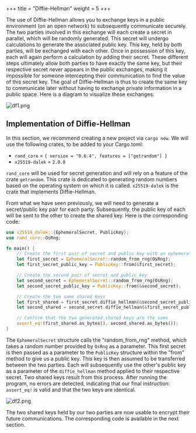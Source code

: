 +++
title = "Diffie-Hellman"
weight = 5
+++

The use of Diffie-Hellman allows you to exchange keys in a public environment (on an open network) to subsequently communicate securely. The two parties involved in this exchange will each create a secret in parallel, which will be randomly generated. This secret will undergo calculations to generate the associated public key. This key, held by both parties, will be exchanged with each other. Once in possession of this key, each will again perform a calculation by adding their secret. These different steps ultimately allow both parties to have exactly the same key, but their respective secret never appears in the public exchanges, making it impossible for someone intercepting their communication to find the value of this secret key. The goal of Diffie-Hellman is thus to create the same key to communicate later without having to exchange private information in a public space. Here is a diagram to visualize these exchanges:

![df1.png](../df1.png)

## Implementation of Diffie-Hellman
In this section, we recommend creating a new project via `cargo new`. We will use the following crates, to be added to your Cargo.toml:


- `rand_core` = `{ version = "0.6.4", features = ["getrandom"] }`
- `x25519-dalek` = `2.0.0`


`rand_core` will be used for secret generation and will rely on a feature of the crate `getrandom`. This crate is dedicated to generating random numbers based on the operating system on which it is called. `x25519-dalek` is the crate that implements Diffie-Hellman.

From what we have seen previously, we will need to generate a secret/public key pair for each party. Subsequently, the public key of each will be sent to the other to create the shared key. Here is the corresponding code:
```rust
use x25519_dalek::{EphemeralSecret, PublicKey};
use rand_core::OsRng;

fn main() {
    // Create the first pair of secret and public key with an ephemeral secret (can be used just one time)
    let first_secret = EphemeralSecret::random_from_rng(OsRng);
    let first_secret_public_key = PublicKey::from(&first_secret);

    // Create the second pair of secret and public key
    let second_secret = EphemeralSecret::random_from_rng(OsRng);
    let second_secret_public_key = PublicKey::from(&second_secret);

    // Create the two same shared keys
    let first_shared = first_secret.diffie_hellman(&second_secret_public_key);
    let second_shared = second_secret.diffie_hellman(&first_secret_public_key);

    // Confirm that the two generated shared keys are the same
    assert_eq!(first_shared.as_bytes(), second_shared.as_bytes());
}
```

The `EphemeralSecret` structure calls the "random_from_rng" method, which takes a random number provided by `OsRng` as a parameter. This first secret is then passed as a parameter to the `PublicKey` structure within the "from" method to give us a public key. This key is then assumed to be transferred between the two parties. Each will subsequently use the other's public key as a parameter of the `diffie_hellman` method applied to their respective secret. Two shared keys result from this process. After running the program, no errors are detected, indicating that our final instruction: `assert_eq!` is valid and that the two keys are identical.

![df2.png](../df2.png)

The two shared keys held by our two parties are now usable to encrypt their future communications. The corresponding code is available in the next section.
